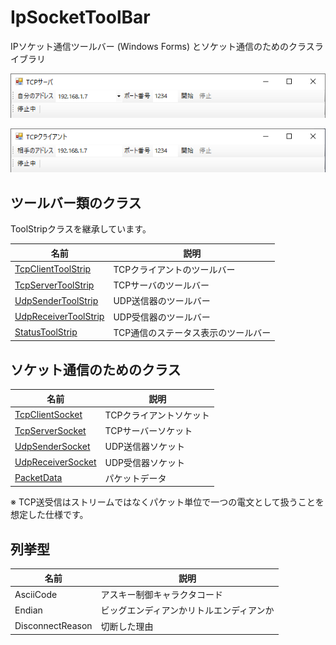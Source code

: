 # IpSocketToolBar
IPソケット通信ツールバー (Windows Forms) とソケット通信のためのクラスライブラリ

![図](README/tcp_server.png)

![図](README/tcp_client.png)

## ツールバー類のクラス

ToolStripクラスを継承しています。 

|  名前  |  説明  |
| ---- | ---- |
| [TcpClientToolStrip](README/TcpClientToolStrip.md)  |  TCPクライアントのツールバー |
| [TcpServerToolStrip](README/TcpServerToolStrip.md)  |  TCPサーバのツールバー |
| [UdpSenderToolStrip](README/UdpSenderToolStrip.md)  |  UDP送信器のツールバー |
| [UdpReceiverToolStrip](README/UdpReceiverToolStrip.md)  |  UDP受信器のツールバー |
| [StatusToolStrip](README/StatusToolStrip.md)  |  TCP通信のステータス表示のツールバー |

## ソケット通信のためのクラス

|  名前  |  説明  |
| ---- | ---- |
| [TcpClientSocket](README/TcpClientSocket.md)  | TCPクライアントソケット |
| [TcpServerSocket](README/TcpServerSocket.md)  | TCPサーバーソケット |
| [UdpSenderSocket](README/UdpSenderSocket.md)  | UDP送信器ソケット |
| [UdpReceiverSocket](README/UdpReceiverSocket.md)  | UDP受信器ソケット |
| [PacketData](README/PacketData.md)  | パケットデータ |

※ TCP送受信はストリームではなくパケット単位で一つの電文として扱うことを想定した仕様です。

## 列挙型

|  名前  |  説明  |
| ---- | ---- |
|  AsciiCode  |  アスキー制御キャラクタコード  |
|  Endian  |  ビッグエンディアンかリトルエンディアンか  |
|  DisconnectReason  |  切断した理由  |

